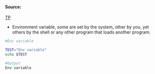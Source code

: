 #### Source:
[TP](https://www.tutorialspoint.com/unix/unix-environment.htm)

* Environment variable, some are set by the system, other by you, yet others by the shell or any other program that loads another program.

```bash
#Env variable

TEST="Env variable"
echo $TEST

#Output
Env variable
```

